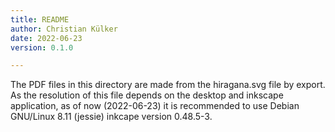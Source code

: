 ```yaml
---
title: README
author: Christian Külker
date: 2022-06-23
version: 0.1.0

---
```


The PDF files in this directory are made from the hiragana.svg file by export.
As the resolution of this file depends on the desktop and inkscape application,
as of now (2022-06-23) it is recommended to use Debian GNU/Linux 8.11 (jessie)
inkcape version 0.48.5-3.

